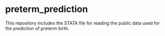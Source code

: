 # preterm_prediction
This repository includes the STATA file for reading the public data used for the prediction of preterm birth.
